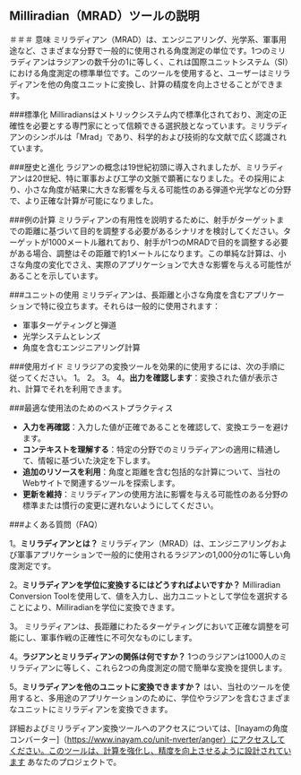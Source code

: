 ## Milliradian（MRAD）ツールの説明

＃＃＃ 意味
ミリラディアン（MRAD）は、エンジニアリング、光学系、軍事用途など、さまざまな分野で一般的に使用される角度測定の単位です。1つのミリラディアンはラジアンの数千分の1に等しく、これは国際ユニットシステム（SI）における角度測定の標準単位です。このツールを使用すると、ユーザーはミリラディアンを他の角度ユニットに変換し、計算の精度を向上させることができます。

###標準化
Milliradiansはメトリックシステム内で標準化されており、測定の正確性を必要とする専門家にとって信頼できる選択肢となっています。ミリラディアンのシンボルは「Mrad」であり、科学的および技術的な文献で広く認識されています。

###歴史と進化
ラジアンの概念は19世紀初頭に導入されましたが、ミリラディアンは20世紀、特に軍事および工学の文脈で顕著になりました。その採用により、小さな角度が結果に大きな影響を与える可能性のある弾道や光学などの分野で、より正確な計算が可能になりました。

###例の計算
ミリラディアンの有用性を説明するために、射手がターゲットまでの距離に基づいて目的を調整する必要があるシナリオを検討してください。ターゲットが1000メートル離れており、射手が1つのMRADで目的を調整する必要がある場合、調整はその距離で約1メートルになります。この単純な計算は、小さな角度の変化でさえ、実際のアプリケーションで大きな影響を与える可能性があることを示しています。

###ユニットの使用
ミリラディアンは、長距離と小さな角度を含むアプリケーションで特に役立ちます。それらは一般的に使用されます：
- 軍事ターゲティングと弾道
- 光学システムとレンズ
- 角度を含むエンジニアリング計算

###使用ガイド
ミリラジアの変換ツールを効果的に使用するには、次の手順に従ってください。
1。
2。
3。
4。**出力を確認します**：変換された値が表示され、計算でそれを利用できます。

###最適な使用法のためのベストプラクティス
- **入力を再確認**：入力した値が正確であることを確認して、変換エラーを避けます。
- **コンテキストを理解する**：特定の分野でのミリラディアンの適用に精通して、情報に基づいた決定を下します。
- **追加のリソースを利用**：角度と距離を含む包括的な計算について、当社のWebサイトで関連するツールを探索します。
- **更新を維持**：ミリラディアンの使用方法に影響を与える可能性のある分野の標準または慣行の変更に遅れないようにしてください。

###よくある質問（FAQ）

1。**ミリラディアンとは？**
ミリラディアン（MRAD）は、エンジニアリングおよび軍事アプリケーションで一般的に使用されるラジアンの1,000分の1に等しい角度測定です。

2。**ミリラディアンを学位に変換するにはどうすればよいですか？**
Milliradian Conversion Toolを使用して、値を入力し、出力ユニットとして学位を選択することにより、Milliradianを学位に変換できます。

3。
ミリラディアンは、長距離にわたるターゲティングにおいて正確な調整を可能にし、軍事作戦の正確性に不可欠なものにします。

4。**ラジアンとミリラディアンの関係は何ですか？**
1つのラジアンは1000人のミリラディアンに等しく、これら2つの角度測定の間で簡単な変換を提供します。

5。**ミリラディアンを他のユニットに変換できますか？**
はい、当社のツールを使用すると、多用途のアプリケーションのために、学位やラジアンを含むさまざまなユニットにミリラディアンを変換できます。

詳細およびミリラディアン変換ツールへのアクセスについては、[Inayamの角度コンバーター]（https://www.inayam.co/unit-nverter/anger）にアクセスしてください。このツールは、計算を強化し、精度を向上させるように設計されています あなたのプロジェクトで。